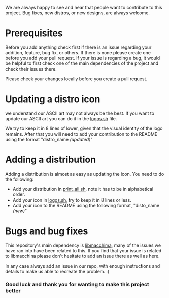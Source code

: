 
We are always happy to see and hear that people want to contribute to this project. Bug fixes, new distros, or new designs, are always welcome.

# Prerequisites
Before you add anything check first if there is an issue regarding your addition, feature, bug fix, or others. If there is none please create one before you add your pull request. If your issue is regarding a bug, it would be helpful to first check one of the main dependencies of the project and check their issues there.  

Please check your changes locally before you create a pull request.

# Updating a distro icon
we understand our ASCII art may not always be the best. If you want to update our ASCII art you can do it in the [logos.sh](pfetch-extractor/logos.sh) file.

We try to keep it in 8 lines of lower, given that the visual identity of the logo remains. After that you will need to add your contribution to the README using the format "distro_name *(updated)*"

# Adding a distribution
Adding a distribution is almost as easy as updating the icon. You need to do the following:
- Add your distribution in [print_all.sh](print_all.sh), note it has to be in alphabetical order.
- Add your icon in [logos.sh](pfetch-extractor/logos.sh), try to keep it in 8 lines or less.
- Add your icon to the README using the following format, "disto_name *(new)*"

# Bugs and bug fixes
This repository's main dependency is [libmacchima](https://github.com/Macchina-CLI/libmacchina), many of the issues we have ran into have been related to this. If you find that your issue is related to libmacchina please don't hesitate to add an issue there as well as here. 

In any case always add an issue in our repo, with enough instructions and details to make us able to recreate the problem. :)

### Good luck and thank you for wanting to make this project better
